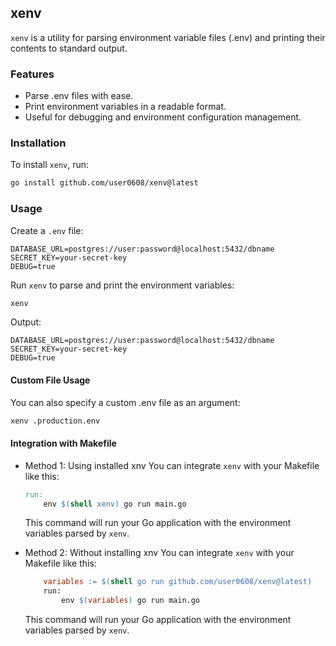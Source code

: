 ## xenv

`xenv` is a utility for parsing environment variable files (.env) and printing their contents to standard output.

### Features
- Parse .env files with ease.
- Print environment variables in a readable format.
- Useful for debugging and environment configuration management.

### Installation

To install `xenv`, run:

```sh
go install github.com/user0608/xenv@latest
```

### Usage

Create a `.env` file:

```env
DATABASE_URL=postgres://user:password@localhost:5432/dbname
SECRET_KEY=your-secret-key
DEBUG=true
```

Run `xenv` to parse and print the environment variables:

```sh
xenv
```

Output:

```
DATABASE_URL=postgres://user:password@localhost:5432/dbname
SECRET_KEY=your-secret-key
DEBUG=true
```

#### Custom File Usage

You can also specify a custom .env file as an argument:

```sh
xenv .production.env
```

#### Integration with Makefile
-  Method 1: Using installed xnv
    You can integrate `xenv` with your Makefile like this:

    ```makefile
    run:
        env $(shell xenv) go run main.go
    ```

    This command will run your Go application with the environment variables parsed by `xenv`.

-  Method 2: Without installing xnv
    You can integrate `xenv` with your Makefile like this:

    ```makefile
        variables := $(shell go run github.com/user0608/xenv@latest)
        run:
            env $(variables) go run main.go
    ```

    This command will run your Go application with the environment variables parsed by `xenv`.